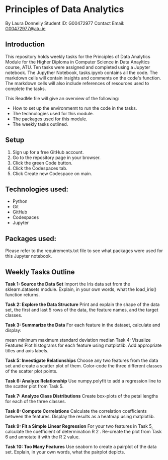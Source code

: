 # Principles of Data Analytics

By Laura Donnelly
Student ID: G00472977
Contact Email: G00472977@atu.ie

## Introduction

This repository holds weekly tasks for the Principles of Data Analytics Module for the Higher Diploma in Computer Science in Data Anayltics course, ATU.
Ten tasks were assigned and completed using a Jupyter notebook. The Jupyther Notebook, tasks.ipynb contains all the code. The markdown cells will contain insights and comments on the code's function. The markdown cells will also include references of resources used to complete the tasks. 

This ReadMe file will give an overview of the following:

- How to set up the environmemt to run the code in the tasks.
- The technologies used for this module.
- The packages used for this module.
- The weekly tasks outlined.

## Setup 

1. Sign up for a free GitHub account.
2. Go to the repository page in your browser.
3. Click the green Code button.
4. Click the Codespaces tab.
5. Click Create new Codespace on main. 

## Technologies used:

- Python
- Git
- GitHub
- Codespaces
- Jupyter

## Packages used:
Please refer to the requirements.txt file to see what packages were used for this Jupyter notebook.


## Weekly Tasks Outline

**Task 1: Source the Data Set**
Import the Iris data set from the sklearn.datasets module.
Explain, in your own words, what the load_iris() function returns.

**Task 2: Explore the Data Structure**
Print and explain the shape of the data set, the first and last 5 rows of the data, the feature names, and the target classes.

**Task 3: Summarize the Data**
For each feature in the dataset, calculate and display:

mean
minimum
maximum
standard deviation
median
Task 4: Visualize Features
Plot histograms for each feature using matplotlib.
Add appropriate titles and axis labels.

**Task 5: Investigate Relationships**
Choose any two features from the data set and create a scatter plot of them.
Color-code the three different classes of the scatter plot points.

**Task 6: Analyze Relationship**
Use numpy.polyfit to add a regression line to the scatter plot from Task 5.

**Task 7: Analyze Class Distributions**
Create box-plots of the petal lengths for each of the three classes.

**Task 8: Compute Correlations**
Calculate the correlation coefficients between the features.
Display the results as a heatmap using matplotlib.

**Task 9: Fit a Simple Linear Regression**
For your two features in Task 5, calculate the coefficient of determination 
R
2
.
Re-create the plot from Task 6 and annotate it with the 
R
2
 value.

**Task 10: Too Many Features**
Use seaborn to create a pairplot of the data set.
Explain, in your own words, what the pairplot depicts.



